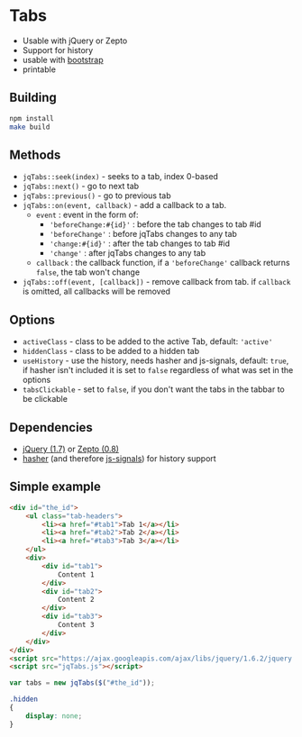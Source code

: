 Tabs
===========

* Usable with jQuery or Zepto
* Support for history
* usable with [bootstrap](https://github.com/twitter/bootstrap)
* printable

Building
--------

```sh
npm install
make build
```

Methods
-------

* `jqTabs::seek(index)` - seeks to a tab, index 0-based
* `jqTabs::next()` - go to next tab
* `jqTabs::previous()` - go to previous tab
* `jqTabs::on(event, callback)` - add a callback to a tab.
	* `event` : event in the form of:
		* `'beforeChange:#{id}'` : before the tab changes to tab #id
		* `'beforeChange'` : before jqTabs changes to any tab
		* `'change:#{id}'` : after the tab changes to tab #id
		* `'change'` : after jqTabs changes to any tab
	* `callback` : the callback function, if a `'beforeChange'` callback returns `false`, the tab won't change
* `jqTabs::off(event, [callback])` - remove callback from tab. if `callback` is omitted, all callbacks will be removed

Options
-------

* `activeClass` - class to be added to the active Tab, default: `'active'`
* `hiddenClass` - class to be added to a hidden tab
* `useHistory` - use the history, needs hasher and js-signals, default: `true`, if hasher isn't included it is set to `false` regardless of what was set in the options
* `tabsClickable` - set to `false`, if you don't want the tabs in the tabbar to be clickable

Dependencies
------------

* [jQuery (1.7)](http://jquery.com/) or [Zepto (0.8)](http://zeptojs.com/)
* [hasher](http://github.com/millermedeiros/hasher) (and therefore [js-signals](http://millermedeiros.github.com/js-signals/)) for history support

Simple example
--------------

```html
<div id="the_id">
	<ul class="tab-headers">
		<li><a href="#tab1">Tab 1</a></li>
		<li><a href="#tab2">Tab 2</a></li>
		<li><a href="#tab3">Tab 3</a></li>
	</ul>
	<div>
		<div id="tab1">
			Content 1
		</div>
		<div id="tab2">
			Content 2
		</div>
		<div id="tab3">
			Content 3
		</div>
	</div>
</div>
<script src="https://ajax.googleapis.com/ajax/libs/jquery/1.6.2/jquery.min.js"></script>
<script src="jqTabs.js"></script>
```

```javascript
var tabs = new jqTabs($("#the_id"));
```

```css
.hidden
{
	display: none;
}
```